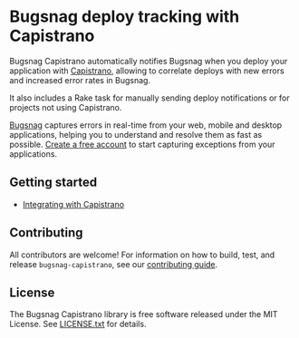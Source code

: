 # Bugsnag deploy tracking with Capistrano

Bugsnag Capistrano automatically notifies Bugsnag when you deploy your
application with [Capistrano](https://github.com/capistrano/capistrano),
allowing to correlate deploys with new errors and increased error rates in
Bugsnag.

It also includes a Rake task for manually sending deploy notifications or
for projects not using Capistrano.

[Bugsnag](http://bugsnag.com) captures errors in real-time from your web,
mobile and desktop applications, helping you to understand and resolve them
as fast as possible. [Create a free account](http://bugsnag.com) to start
capturing exceptions from your applications.

## Getting started

* [Integrating with Capistrano](https://docs.bugsnag.com/build-integrations/capistrano/)

## Contributing

All contributors are welcome! For information on how to build, test,
and release `bugsnag-capistrano`, see our
[contributing guide](https://github.com/bugsnag/bugsnag-capistrano/blob/master/CONTRIBUTING.md).


## License

The Bugsnag Capistrano library is free software released under the MIT License.
See [LICENSE.txt](https://github.com/bugsnag/bugsnag-capistrano/blob/master/LICENSE.txt)
for details.
